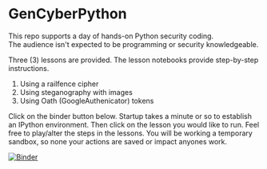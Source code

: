# GenCyberPython
This repo supports a day of hands-on Python security coding.  
The audience isn't expected to be programming or security knowledgeable.

Three (3) lessons are provided.  The lesson notebooks provide step-by-step instructions.

1) Using a railfence cipher
2) Using steganography with images
3) Using Oath (GoogleAuthenicator) tokens

Click on the binder button below.  Startup takes a minute or so to establish an IPython
environment.  Then click on the lesson you would like to run.  Feel free to play/alter the steps
in the lessons.  You will be working a temporary sandbox, so none your actions are saved or
impact anyones work.

[![Binder](https://mybinder.org/badge_logo.svg)](https://mybinder.org/v2/gh/kengraf/GenCyberPython/HEAD)
